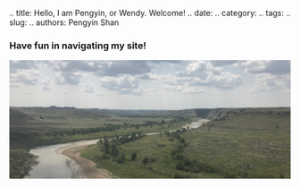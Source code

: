 .. title: Hello, I am Pengyin, or Wendy. Welcome!
.. date: 
.. category: 
.. tags: 
.. slug: 
.. authors: Pengyin Shan

<div class="container-fluid">
	<h3>Have fun in navigating my site!</h3>
	<img src="./images/bk.jpg" class="img-fluid" alt="Responsive image" style="max-height: 50%">
</div>


